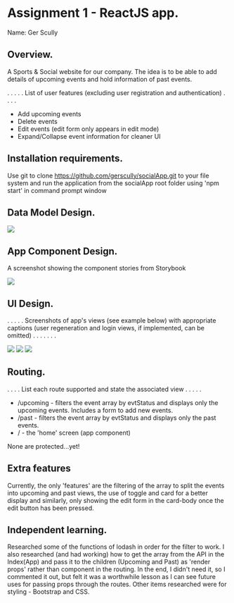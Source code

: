# Assignment 1 - ReactJS app.

Name: Ger Scully

## Overview.
A Sports & Social website for our company. The idea is to be able to add details of upcoming events and hold information of past events.


 . . . . . List of user features (excluding user registration and authentication) . . . . 
 
 + Add upcoming events
 + Delete events
 + Edit events (edit form only appears in edit mode)
 + Expand/Collapse event information for cleaner UI


## Installation requirements.

Use git to clone https://github.com/gerscully/socialApp.git to your file system and run the application from the socialApp root folder using 'npm start' in command prompt window

## Data Model Design.

![][model]

## App Component Design.

A screenshot showing the component stories from Storybook  

![][Storybook]



## UI Design.

. . . . . Screenshots of app's views (see example below) with appropriate captions (user regeneration and login views, if implemented, can be omitted) . . . . . . . 

![][Screenshot_Welcome]
![][Screenshot_Upcoming]
![][Screenshot_Past]

## Routing.
. . . . List each route supported and state the associated view . . . . . 

+ /upcoming - filters the event array by evtStatus and displays only the upcoming events. Includes a form to add new events.
+ /past - filters the event array by evtStatus and displays only the past events.
+ / - the 'home' screen (app component)

None are protected...yet!

## Extra features

Currently, the only 'features' are the filtering of the array to split the events into upcoming and past views, the use of toggle and card for a better display and similarly, only showing the edit form in the card-body once the edit button has been pressed.

## Independent learning.

Researched some of the functions of lodash in order for the filter to work. I also researched (and had working) how to get the array from the API in the Index(App) and pass it to the children (Upcoming and Past) as 'render props' rather than component in the routing. In the end, I didn't need it, so I commented it out, but felt it was a worthwhile lesson as I can see future uses for passing props through the routes. Other items researched were for styling - Bootstrap and CSS.



[model]: ./Model.jpg
[Screenshot_Welcome]: ./Screenshot_Welcome.JPG
[Screenshot_Upcoming]: ./Screenshot_Upcoming.JPG
[Screenshot_Past]: ./Screenshot_Past.JPG
[Storybook]: ./Storybook.jpg